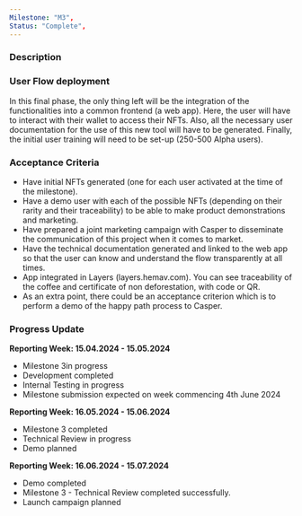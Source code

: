 ```yaml
---
Milestone: "M3",
Status: "Complete",
---
```

<!--lang:en--> 
### Description

### User Flow deployment

In this final phase, the only thing left will be the integration of the functionalities into a common frontend (a web app). Here, the user will have to interact with their wallet to access their NFTs. Also, all the necessary user documentation for the use of this new tool will have to be generated. Finally, the initial user training will need to be set-up (250-500 Alpha users).


### Acceptance Criteria

- Have initial NFTs generated (one for each user activated at the time of the milestone).
- Have a demo user with each of the possible NFTs (depending on their rarity and their traceability) to be able to make product demonstrations and marketing.
- Have prepared a joint marketing campaign with Casper to disseminate the communication of this project when it comes to market.
- Have the technical documentation generated and linked to the web app so that the user can know and understand the flow transparently at all times.
- App integrated in Layers (layers.hemav.com). You can see traceability of the coffee and certificate of non deforestation, with code or QR.
- As an extra point, there could be an acceptance criterion which is to perform a demo of the happy path process to Casper.


### Progress Update

**Reporting Week: 15.04.2024 - 15.05.2024**
- Milestone 3in progress
- Development completed
- Internal Testing in progress
- Milestone submission expected on week commencing 4th June 2024

**Reporting Week: 16.05.2024 - 15.06.2024**
- Milestone 3 completed
- Technical Review in progress
- Demo planned 

**Reporting Week: 16.06.2024 - 15.07.2024**
- Demo completed
- Milestone 3 - Technical Review completed successfully.
- Launch campaign planned